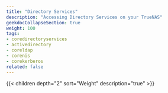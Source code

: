 ```yaml
---
title: "Directory Services"
description: "Accessing Directory Services on your TrueNAS"
geekdocCollapseSection: true
weight: 100
tags:
- coredirectoryservices
- activedirectory
- coreldap
- corenis
- corekerberos
related: false
---
```


{{< children depth="2" sort="Weight" description="true" >}}

